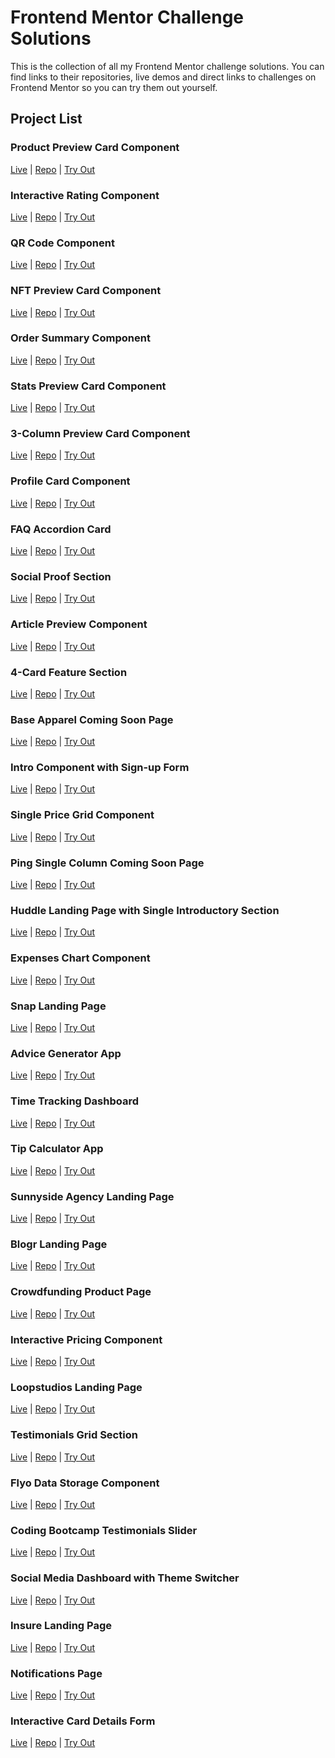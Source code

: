 # Frontend Mentor Challenge Solutions

This is the collection of all my Frontend Mentor challenge solutions. You can find links to their repositories, live demos and direct links to challenges on Frontend Mentor so you can try them out yourself.

## Project List

### Product Preview Card Component

<a href="https://product-preview-card-component-frontendmentor-one.vercel.app/">Live</a> | <a href="https://github.com/Parth-1602/product-preview-card-component-frontendmentor">Repo</a> | <a href="https://www.frontendmentor.io/challenges/product-preview-card-component-GO7UmttRfa">Try Out</a>

### Interactive Rating Component

<a href="https://interactive-rating-component-frontendmentor-hazel.vercel.app/">Live</a> | <a href="https://github.com/Parth-1602/interactive-rating-component-frontendmentor">Repo</a> | <a href="https://www.frontendmentor.io/challenges/interactive-rating-component-koxpeBUmI">Try Out</a>

### QR Code Component

<a href="https://qr-code-component-frontendmentor-one.vercel.app/">Live</a> | <a href="https://github.com/Parth-1602/qr-code-component-frontendmentor/">Repo</a> | <a href="https://www.frontendmentor.io/challenges/qr-code-component-iux_sIO_H">Try Out</a>

### NFT Preview Card Component

<a href="https://nft-preview-card-component-frontendmentor-lime.vercel.app/">Live</a> | <a href="https://github.com/Parth-1602/nft-preview-card-component-frontendmentor/">Repo</a> | <a href="https://www.frontendmentor.io/challenges/nft-preview-card-component-SbdUL_w0U">Try Out</a>

### Order Summary Component

<a href="https://order-summary-component-frontendmentor-jade.vercel.app/">Live</a> | <a href="https://github.com/Parth-1602/order-summary-component-frontendmentor">Repo</a> | <a href="https://www.frontendmentor.io/challenges/order-summary-component-QlPmajDUj">Try Out</a>

### Stats Preview Card Component

<a href="https://stats-preview-card-component-frontendmentor.vercel.app/">Live</a> | <a href="https://github.com/Parth-1602/stats-preview-card-component-frontendmentor">Repo</a> | <a href="https://www.frontendmentor.io/challenges/stats-preview-card-component-8JqbgoU62">Try Out</a>

### 3-Column Preview Card Component

<a href="https://3-column-preview-card-component-frontendmentor-six.vercel.app/">Live</a> | <a href="https://github.com/Parth-1602/3-column-preview-card-component-frontendmentor">Repo</a> | <a href="https://www.frontendmentor.io/challenges/3column-preview-card-component-pH92eAR2-">Try Out</a>

### Profile Card Component

<a href="https://profile-card-component-frontendmentor-mocha.vercel.app/">Live</a> | <a href="https://github.com/Parth-1602/profile-card-component-frontendmentor">Repo</a> | <a href="https://www.frontendmentor.io/challenges/profile-card-component-cfArpWshJ">Try Out</a>

### FAQ Accordion Card

<a href="https://faq-accordion-card-frontendmentor-one.vercel.app/">Live</a> | <a href="https://github.com/Parth-1602/faq-accordion-card-frontendmentor">Repo</a> | <a href="https://www.frontendmentor.io/challenges/faq-accordion-card-XlyjD0Oam">Try Out</a>

### Social Proof Section

<a href="https://social-proof-section-frontendmentor-xi.vercel.app/">Live</a> | <a href="https://github.com/Parth-1602/social-proof-section-frontendmentor">Repo</a> | <a href="https://www.frontendmentor.io/challenges/social-proof-section-6e0qTv_bA">Try Out</a>

### Article Preview Component

<a href="https://article-preview-component-frontendmentor-hazel.vercel.app/">Live</a> | <a href="https://github.com/Parth-1602/article-preview-component-frontendmentor">Repo</a> | <a href="https://www.frontendmentor.io/challenges/article-preview-component-dYBN_pYFT">Try Out</a>

### 4-Card Feature Section

<a href="https://4-card-feature-section-frontendmentor.vercel.app/">Live</a> | <a href="https://github.com/Parth-1602/4-card-feature-section-frontendmentor">Repo</a> | <a href="https://www.frontendmentor.io/challenges/four-card-feature-section-weK1eFYK">Try Out</a>

### Base Apparel Coming Soon Page

<a href="https://base-apparel-coming-soon-page-frontendmentor.vercel.app/">Live</a> | <a href="https://github.com/Parth-1602/base-apparel-coming-soon-page-frontendmentor">Repo</a> | <a href="https://www.frontendmentor.io/challenges/base-apparel-coming-soon-page-5d46b47f8db8a7063f9331a0">Try Out</a>

### Intro Component with Sign-up Form

<a href="https://intro-component-with-sign-up-form-frontendmentor.vercel.app/">Live</a> | <a href="https://github.com/Parth-1602/intro-component-with-sign-up-form-frontendmentor">Repo</a> | <a href="https://www.frontendmentor.io/challenges/intro-component-with-signup-form-5cf91bd49edda32581d28fd1">Try Out</a>

### Single Price Grid Component

<a href="https://single-price-grid-component-frontendmentor-phi.vercel.app/">Live</a> | <a href="https://github.com/Parth-1602/single-price-grid-component-frontendmentor">Repo</a> | <a href="https://www.frontendmentor.io/challenges/single-price-grid-component-5ce41129d0ff452fec5abbbc">Try Out</a>

### Ping Single Column Coming Soon Page

<a href="https://ping-single-column-coming-soon-page-frontendmentor.vercel.app/">Live</a> | <a href="https://github.com/Parth-1602/ping-single-column-coming-soon-page-frontendmentor">Repo</a> | <a href="https://www.frontendmentor.io/challenges/ping-single-column-coming-soon-page-5cadd051fec04111f7b848da">Try Out</a>

### Huddle Landing Page with Single Introductory Section

<a href="https://huddle-landing-page-v1-frontendmentor.vercel.app/">Live</a> | <a href="https://github.com/Parth-1602/huddle-landing-page-v1-frontendmentor">Repo</a> | <a href="https://www.frontendmentor.io/challenges/huddle-landing-page-with-a-single-introductory-section-B_2Wvxgi0">Try Out</a>

### Expenses Chart Component

<a href="https://expenses-chart-component-frontendmentor.vercel.app/">Live</a> | <a href="https://github.com/Parth-1602/expenses-chart-component-frontendmentor">Repo</a> | <a href="https://www.frontendmentor.io/challenges/expenses-chart-component-e7yJBUdjwt">Try Out</a>

### Snap Landing Page

<a href="https://snap-landing-page-frontendmentor.vercel.app/">Live</a> | <a href="https://github.com/Parth-1602/snap-landing-page-frontendmentor">Repo</a> | <a href="https://www.frontendmentor.io/challenges/intro-section-with-dropdown-navigation-ryaPetHE5">Try Out</a>

### Advice Generator App

<a href="https://advice-generator-app-frontendmentor-three.vercel.app/">Live</a> | <a href="https://github.com/Parth-1602/advice-generator-app-frontendmentor">Repo</a> | <a href="https://www.frontendmentor.io/challenges/advice-generator-app-QdUG-13db">Try Out</a>

### Time Tracking Dashboard

<a href="https://time-tracking-dashboard-frontendmentor-dusky.vercel.app/">Live</a> | <a href="https://github.com/Parth-1602/time-tracking-dashboard-frontendmentor">Repo</a> | <a href="https://www.frontendmentor.io/challenges/time-tracking-dashboard-UIQ7167Jw">Try Out</a>

### Tip Calculator App

<a href="https://tip-calculator-app-frontendmentor-eight.vercel.app/">Live</a> | <a href="https://github.com/Parth-1602/tip-calculator-app-frontendmentor">Repo</a> | <a href="https://www.frontendmentor.io/challenges/tip-calculator-app-ugJNGbJUX">Try Out</a>

### Sunnyside Agency Landing Page

<a href="https://sunnyside-agency-landing-page-frontendmentor.vercel.app/">Live</a> | <a href="https://github.com/Parth-1602/sunnyside-agency-landing-page-frontendmentor">Repo</a> | <a href="https://www.frontendmentor.io/challenges/sunnyside-agency-landing-page-7yVs3B6ef">Try Out</a>

### Blogr Landing Page

<a href="https://blogr-landing-page-frontendmentor.vercel.app/">Live</a> | <a href="https://github.com/Parth-1602/blogr-landing-page-frontendmentor">Repo</a> | <a href="https://www.frontendmentor.io/challenges/blogr-landing-page-EX2RLAApP">Try Out</a>

### Crowdfunding Product Page

<a href="https://crowdfunding-product-page-frontendmentor.vercel.app/">Live</a> | <a href="https://github.com/Parth-1602/crowdfunding-product-page-frontendmentor">Repo</a> | <a href="https://www.frontendmentor.io/challenges/crowdfunding-product-page-7uvcZe7ZR">Try Out</a>

### Interactive Pricing Component

<a href="https://interactive-pricing-component-frontendmentor.vercel.app/">Live</a> | <a href="https://github.com/Parth-1602/interactive-pricing-component-frontendmentor">Repo</a> | <a href="https://www.frontendmentor.io/challenges/interactive-pricing-component-t0m8PIyY8">Try Out</a>

### Loopstudios Landing Page

<a href="https://loopstudios-landing-page-frontendmentor.vercel.app/">Live</a> | <a href="https://github.com/Parth-1602/loopstudios-landing-page-frontendmentor">Repo</a> | <a href="https://www.frontendmentor.io/challenges/loopstudios-landing-page-N88J5Onjw">Try Out</a>

### Testimonials Grid Section

<a href="https://testimonials-grid-section-frontendmentor.vercel.app/">Live</a> | <a href="https://github.com/Parth-1602/testimonials-grid-section-frontendmentor">Repo</a> | <a href="https://www.frontendmentor.io/challenges/testimonials-grid-section-Nnw6J7Un7">Try Out</a>

### Flyo Data Storage Component

<a href="https://flyo-data-storage-component-frontendmentor.vercel.app/">Live</a> | <a href="https://github.com/Parth-1602/flyo-data-storage-component-frontendmentor">Repo</a> | <a href="https://www.frontendmentor.io/challenges/fylo-data-storage-component-1dZPRbV5n">Try Out</a>

### Coding Bootcamp Testimonials Slider

<a href="https://coding-bootcamp-testimonials-slider-frontendmentor.vercel.app/">Live</a> | <a href="https://github.com/Parth-1602/coding-bootcamp-testimonials-slider-frontendmentor">Repo</a> | <a href="https://www.frontendmentor.io/challenges/coding-bootcamp-testimonials-slider-4FNyLA8JL">Try Out</a>

### Social Media Dashboard with Theme Switcher

<a href="https://social-media-dashboard-with-theme-switcher-frontendmentor-flax.vercel.app/">Live</a> | <a href="https://github.com/Parth-1602/social-media-dashboard-with-theme-switcher-frontendmentor">Repo</a> | <a href="https://www.frontendmentor.io/challenges/social-media-dashboard-with-theme-switcher-6oY8ozp_H">Try Out</a>

### Insure Landing Page

<a href="https://insure-landing-page-frontendmentor-five.vercel.app/">Live</a> | <a href="https://github.com/Parth-1602/insure-landing-page-frontendmentor">Repo</a> | <a href="https://www.frontendmentor.io/challenges/insure-landing-page-uTU68JV8">Try Out</a>

### Notifications Page

<a href="https://notifications-page-frontendmentor.vercel.app/">Live</a> | <a href="https://github.com/Parth-1602/notifications-page-frontendmentor">Repo</a> | <a href="https://www.frontendmentor.io/challenges/notifications-page-DqK5QAmKbC">Try Out</a>

### Interactive Card Details Form

<a href="https://interactive-card-details-form-frontendmentor.vercel.app/">Live</a> | <a href="https://github.com/Parth-1602/interactive-card-details-form-frontendmentor">Repo</a> | <a href="https://www.frontendmentor.io/challenges/interactive-card-details-form-XpS8cKZDWw">Try Out</a>
